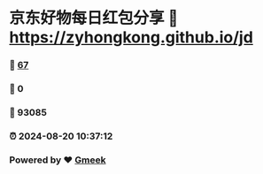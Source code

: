 # 京东好物每日红包分享 :link: https://zyhongkong.github.io/jd 
### :page_facing_up: [67](https://zyhongkong.github.io/jd/tag.html) 
### :speech_balloon: 0 
### :hibiscus: 93085 
### :alarm_clock: 2024-08-20 10:37:12 
### Powered by :heart: [Gmeek](https://github.com/Meekdai/Gmeek)
